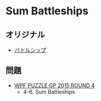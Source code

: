 # Sum Battleships

## オリジナル
- [バトルシップ](battleships.md)

## 問題
- [WPF PUZZLE GP 2015 ROUND 4](../questions/wpfpgp2015_4.md)
	- 4-6. Sum Battleships
